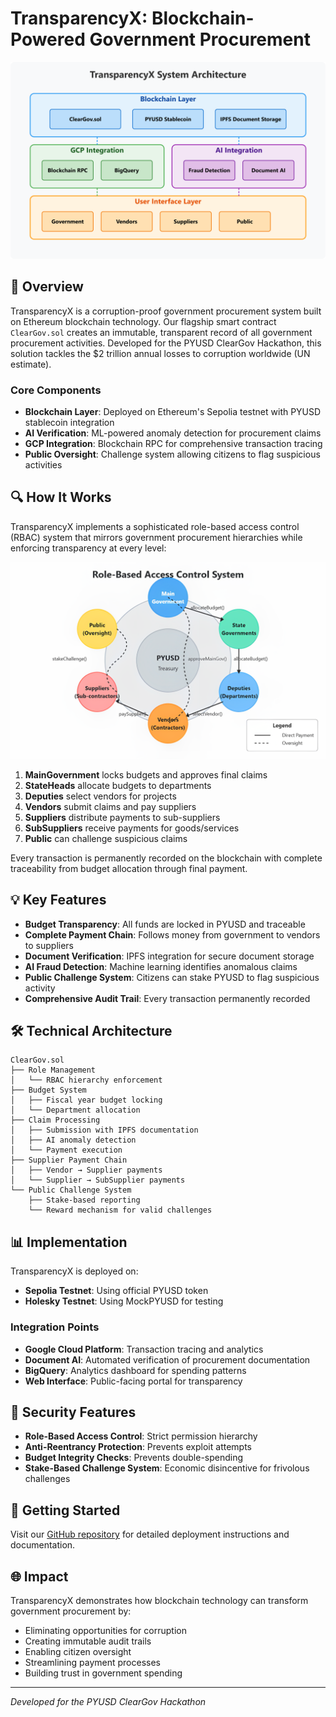 # TransparencyX: Blockchain-Powered Government Procurement

![TransparencyX System Architecture](demo/images/blockchain.png)

## 🌟 Overview

TransparencyX is a corruption-proof government procurement system built on Ethereum blockchain technology. Our flagship smart contract `ClearGov.sol` creates an immutable, transparent record of all government procurement activities. Developed for the PYUSD ClearGov Hackathon, this solution tackles the $2 trillion annual losses to corruption worldwide (UN estimate).

### Core Components

- **Blockchain Layer**: Deployed on Ethereum's Sepolia testnet with PYUSD stablecoin integration
- **AI Verification**: ML-powered anomaly detection for procurement claims
- **GCP Integration**: Blockchain RPC for comprehensive transaction tracing
- **Public Oversight**: Challenge system allowing citizens to flag suspicious activities

## 🔍 How It Works

TransparencyX implements a sophisticated role-based access control (RBAC) system that mirrors government procurement hierarchies while enforcing transparency at every level:

![Role Hierarchy](demo/images/controlsystem.png)

1. **MainGovernment** locks budgets and approves final claims
2. **StateHeads** allocate budgets to departments
3. **Deputies** select vendors for projects
4. **Vendors** submit claims and pay suppliers
5. **Suppliers** distribute payments to sub-suppliers
6. **SubSuppliers** receive payments for goods/services
7. **Public** can challenge suspicious claims

Every transaction is permanently recorded on the blockchain with complete traceability from budget allocation through final payment.

## 💡 Key Features

- **Budget Transparency**: All funds are locked in PYUSD and traceable
- **Complete Payment Chain**: Follows money from government to vendors to suppliers
- **Document Verification**: IPFS integration for secure document storage
- **AI Fraud Detection**: Machine learning identifies anomalous claims
- **Public Challenge System**: Citizens can stake PYUSD to flag suspicious activity
- **Comprehensive Audit Trail**: Every transaction permanently recorded

## 🛠️ Technical Architecture

```
ClearGov.sol
├── Role Management
│   └── RBAC hierarchy enforcement
├── Budget System
│   ├── Fiscal year budget locking  
│   └── Department allocation
├── Claim Processing
│   ├── Submission with IPFS documentation
│   ├── AI anomaly detection
│   └── Payment execution
├── Supplier Payment Chain
│   ├── Vendor → Supplier payments
│   └── Supplier → SubSupplier payments
└── Public Challenge System
    ├── Stake-based reporting
    └── Reward mechanism for valid challenges
```

## 📊 Implementation



TransparencyX is deployed on:
- **Sepolia Testnet**: Using official PYUSD token
- **Holesky Testnet**: Using MockPYUSD for testing

### Integration Points

- **Google Cloud Platform**: Transaction tracing and analytics
- **Document AI**: Automated verification of procurement documentation
- **BigQuery**: Analytics dashboard for spending patterns
- **Web Interface**: Public-facing portal for transparency

## 🔐 Security Features

- **Role-Based Access Control**: Strict permission hierarchy
- **Anti-Reentrancy Protection**: Prevents exploit attempts
- **Budget Integrity Checks**: Prevents double-spending
- **Stake-Based Challenge System**: Economic disincentive for frivolous challenges

## 🚀 Getting Started

Visit our [GitHub repository](https://github.com/nikhlu07/transparencyx) for detailed deployment instructions and documentation.

## 🌐 Impact

TransparencyX demonstrates how blockchain technology can transform government procurement by:

- Eliminating opportunities for corruption
- Creating immutable audit trails
- Enabling citizen oversight
- Streamlining payment processes
- Building trust in government spending

---

*Developed for the PYUSD ClearGov Hackathon*
